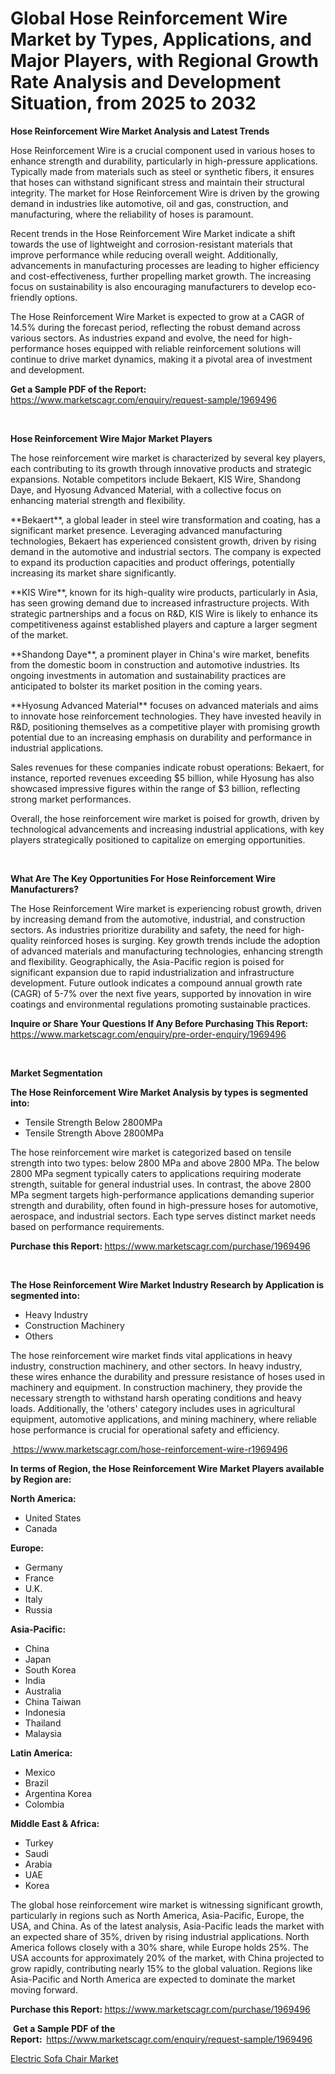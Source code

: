 <p><h1>Global Hose Reinforcement Wire Market by Types, Applications, and Major Players, with Regional Growth Rate Analysis and Development Situation, from 2025 to 2032</h1></p><p><strong>Hose Reinforcement Wire Market Analysis and Latest Trends</strong></p>
<p><p>Hose Reinforcement Wire is a crucial component used in various hoses to enhance strength and durability, particularly in high-pressure applications. Typically made from materials such as steel or synthetic fibers, it ensures that hoses can withstand significant stress and maintain their structural integrity. The market for Hose Reinforcement Wire is driven by the growing demand in industries like automotive, oil and gas, construction, and manufacturing, where the reliability of hoses is paramount.</p><p>Recent trends in the Hose Reinforcement Wire Market indicate a shift towards the use of lightweight and corrosion-resistant materials that improve performance while reducing overall weight. Additionally, advancements in manufacturing processes are leading to higher efficiency and cost-effectiveness, further propelling market growth. The increasing focus on sustainability is also encouraging manufacturers to develop eco-friendly options.</p><p>The Hose Reinforcement Wire Market is expected to grow at a CAGR of 14.5% during the forecast period, reflecting the robust demand across various sectors. As industries expand and evolve, the need for high-performance hoses equipped with reliable reinforcement solutions will continue to drive market dynamics, making it a pivotal area of investment and development.</p></p>
<p><strong>Get a Sample PDF of the Report:&nbsp;</strong> <a href="https://www.marketscagr.com/enquiry/request-sample/1969496?utm_campaign=2187&utm_medium=2&utm_source=Github&utm_content=ia&utm_term=05042025&utm_id=hose-reinforcement-wire">https://www.marketscagr.com/enquiry/request-sample/1969496</a></p>
<p>&nbsp;</p>
<p><strong>Hose Reinforcement Wire Major Market Players</strong></p>
<p><p>The hose reinforcement wire market is characterized by several key players, each contributing to its growth through innovative products and strategic expansions. Notable competitors include Bekaert, KIS Wire, Shandong Daye, and Hyosung Advanced Material, with a collective focus on enhancing material strength and flexibility.</p><p>**Bekaert**, a global leader in steel wire transformation and coating, has a significant market presence. Leveraging advanced manufacturing technologies, Bekaert has experienced consistent growth, driven by rising demand in the automotive and industrial sectors. The company is expected to expand its production capacities and product offerings, potentially increasing its market share significantly.</p><p>**KIS Wire**, known for its high-quality wire products, particularly in Asia, has seen growing demand due to increased infrastructure projects. With strategic partnerships and a focus on R&D, KIS Wire is likely to enhance its competitiveness against established players and capture a larger segment of the market.</p><p>**Shandong Daye**, a prominent player in China's wire market, benefits from the domestic boom in construction and automotive industries. Its ongoing investments in automation and sustainability practices are anticipated to bolster its market position in the coming years.</p><p>**Hyosung Advanced Material** focuses on advanced materials and aims to innovate hose reinforcement technologies. They have invested heavily in R&D, positioning themselves as a competitive player with promising growth potential due to an increasing emphasis on durability and performance in industrial applications.</p><p>Sales revenues for these companies indicate robust operations: Bekaert, for instance, reported revenues exceeding $5 billion, while Hyosung has also showcased impressive figures within the range of $3 billion, reflecting strong market performances.</p><p>Overall, the hose reinforcement wire market is poised for growth, driven by technological advancements and increasing industrial applications, with key players strategically positioned to capitalize on emerging opportunities.</p></p>
<p>&nbsp;</p>
<p><strong>What Are The Key Opportunities For Hose Reinforcement Wire Manufacturers?</strong></p>
<p><p>The Hose Reinforcement Wire market is experiencing robust growth, driven by increasing demand from the automotive, industrial, and construction sectors. As industries prioritize durability and safety, the need for high-quality reinforced hoses is surging. Key growth trends include the adoption of advanced materials and manufacturing technologies, enhancing strength and flexibility. Geographically, the Asia-Pacific region is poised for significant expansion due to rapid industrialization and infrastructure development. Future outlook indicates a compound annual growth rate (CAGR) of 5-7% over the next five years, supported by innovation in wire coatings and environmental regulations promoting sustainable practices.</p></p>
<p><strong>Inquire or Share Your Questions If Any Before Purchasing This Report:</strong> <a href="https://www.marketscagr.com/enquiry/pre-order-enquiry/1969496?utm_campaign=2187&utm_medium=2&utm_source=Github&utm_content=ia&utm_term=05042025&utm_id=hose-reinforcement-wire">https://www.marketscagr.com/enquiry/pre-order-enquiry/1969496</a></p>
<p>&nbsp;</p>
<p><strong>Market Segmentation</strong></p>
<p><strong>The Hose Reinforcement Wire Market Analysis by types is segmented into:</strong></p>
<p><ul><li>Tensile Strength Below 2800MPa</li><li>Tensile Strength Above 2800MPa</li></ul></p>
<p><p>The hose reinforcement wire market is categorized based on tensile strength into two types: below 2800 MPa and above 2800 MPa. The below 2800 MPa segment typically caters to applications requiring moderate strength, suitable for general industrial uses. In contrast, the above 2800 MPa segment targets high-performance applications demanding superior strength and durability, often found in high-pressure hoses for automotive, aerospace, and industrial sectors. Each type serves distinct market needs based on performance requirements.</p></p>
<p><strong>Purchase this Report:&nbsp;</strong><a href="https://www.marketscagr.com/purchase/1969496?utm_campaign=2187&utm_medium=2&utm_source=Github&utm_content=ia&utm_term=05042025&utm_id=hose-reinforcement-wire">https://www.marketscagr.com/purchase/1969496</a></p>
<p>&nbsp;</p>
<p><strong>The Hose Reinforcement Wire Market Industry Research by Application is segmented into:</strong></p>
<p><ul><li>Heavy Industry</li><li>Construction Machinery</li><li>Others</li></ul></p>
<p><p>The hose reinforcement wire market finds vital applications in heavy industry, construction machinery, and other sectors. In heavy industry, these wires enhance the durability and pressure resistance of hoses used in machinery and equipment. In construction machinery, they provide the necessary strength to withstand harsh operating conditions and heavy loads. Additionally, the 'others' category includes uses in agricultural equipment, automotive applications, and mining machinery, where reliable hose performance is crucial for operational safety and efficiency.</p></p>
<p><a href="https://www.marketscagr.com/hose-reinforcement-wire-r1969496?utm_campaign=2187&utm_medium=2&utm_source=Github&utm_content=ia&utm_term=05042025&utm_id=hose-reinforcement-wire">&nbsp;https://www.marketscagr.com/hose-reinforcement-wire-r1969496</a></p>
<p><strong>In terms of Region, the Hose Reinforcement Wire Market Players available by Region are:</strong></p>
<p>
    <p> <strong> North America: </strong>
        <ul>
            <li>United States</li>
            <li>Canada</li>
        </ul>
        </p> 
    <p> <strong> Europe: </strong>
        <ul>
            <li>Germany</li>
            <li>France</li>
            <li>U.K.</li>
            <li>Italy</li>
            <li>Russia</li>
        </ul>
        </p> 
    <p> <strong> Asia-Pacific: </strong>
        <ul>
            <li>China</li>
            <li>Japan</li>
            <li>South Korea</li>
            <li>India</li>
            <li>Australia</li>
            <li>China Taiwan</li>
            <li>Indonesia</li>
            <li>Thailand</li>
            <li>Malaysia</li>
        </ul>
        </p> 
    <p> <strong> Latin America: </strong>
        <ul>
            <li>Mexico</li>
            <li>Brazil</li>
            <li>Argentina Korea</li>
            <li>Colombia</li>
        </ul>
        </p> 
    <p> <strong> Middle East & Africa: </strong>
        <ul>
            <li>Turkey</li>
            <li>Saudi</li>
            <li>Arabia</li>
            <li>UAE</li>
            <li>Korea</li>
        </ul>
    </p>
    </p>
<p><p>The global hose reinforcement wire market is witnessing significant growth, particularly in regions such as North America, Asia-Pacific, Europe, the USA, and China. As of the latest analysis, Asia-Pacific leads the market with an expected share of 35%, driven by rising industrial applications. North America follows closely with a 30% share, while Europe holds 25%. The USA accounts for approximately 20% of the market, with China projected to grow rapidly, contributing nearly 15% to the global valuation. Regions like Asia-Pacific and North America are expected to dominate the market moving forward.</p></p>
<p><strong>Purchase this Report: </strong><a href="https://www.marketscagr.com/purchase/1969496?utm_campaign=2187&utm_medium=2&utm_source=Github&utm_content=ia&utm_term=05042025&utm_id=hose-reinforcement-wire">https://www.marketscagr.com/purchase/1969496</a></p>
<p>&nbsp;<strong>Get a Sample PDF of the Report:&nbsp;&nbsp;</strong><a href="https://www.marketscagr.com/enquiry/request-sample/1969496?utm_campaign=2187&utm_medium=2&utm_source=Github&utm_content=ia&utm_term=05042025&utm_id=hose-reinforcement-wire">https://www.marketscagr.com/enquiry/request-sample/1969496</a></p>
<p><strong></strong></p>
<p><p><a href="https://github.com/mauripalmi/Market-Research-Report-List-6/blob/main/electric-sofa-chair-market.md?utm_campaign=2187&utm_medium=2&utm_source=Github&utm_content=ia&utm_term=05042025&utm_id=hose-reinforcement-wire">Electric Sofa Chair Market</a></p></p>